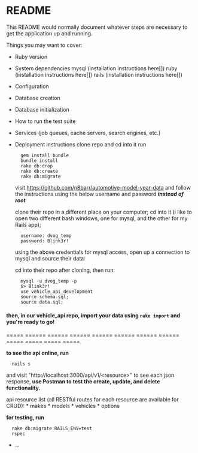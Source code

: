 # README

This README would normally document whatever steps are necessary to get the
application up and running.

Things you may want to cover:

* Ruby version

* System dependencies
  mysql (installation instructions here[])
  ruby (installation instructions here[])
  rails (installation instructions here[])

* Configuration

* Database creation

* Database initialization

* How to run the test suite

* Services (job queues, cache servers, search engines, etc.)

* Deployment instructions
  clone repo and cd into it
  run
  ```shell
    gem install bundle
    bundle install
    rake db:drop
    rake db:create
    rake db:migrate
  ```

  visit https://github.com/n8barr/automotive-model-year-data and follow the instructions using the below username and password ***instead of root***

  clone their repo in a different place on your computer; cd into it (i like to open two different bash windows, one for mysql, and the other for my Rails app);

  ```shell
    username: dvog_temp
    password: Blink3r!
  ```
  using the above credentials for mysql access, open up a connection to mysql and source their data:

  cd into their repo after cloning, then run:
  ```shell
    mysql -u dvog_temp -p
    $> Blink3r!
    use vehicle_api_development
    source schema.sql;
    source data.sql;
  ```
#### then, in our vehicle_api repo, import your data using `rake import` and you're ready to go!

  ===== ====== ====== ====== ====== ====== ====== ====== ===== ===== ===== =====

  **to see the api online, run**
  ```shell
    rails s
  ```
  and visit "http://localhost:3000/api/v1/\<resource\>" to see each json response,
  **use Postman to test the create, update, and delete functionality.**

  api resource list (all RESTful routes for each resource are available for CRUD):
    * makes
    * models
    * vehicles
    * options

  **for testing, run**
  ```shell
    rake db:migrate RAILS_ENV=test
    rspec
  ```


* ...
